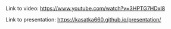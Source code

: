 Link to video:
https://www.youtube.com/watch?v=3HPTG7HDxl8

Link to presentation:
https://kasatka660.github.io/presentation/
